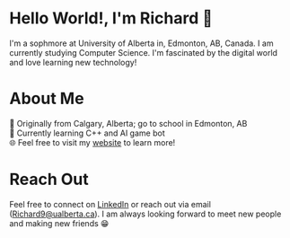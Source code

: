 # Hello World!, I'm Richard 👋
I'm a sophmore at University of Alberta in, Edmonton, AB, Canada. I am currently studying Computer Science. I'm fascinated by the digital world and love learning new technology!
# About Me
📍 Originally from Calgary, Alberta; go to school in Edmonton, AB <br/>
🌱 Currently learning C++ and AI game bot <br/>
🌐 Feel free to visit my [website](https://richardwu.netlify.app/) to learn more! <br/>
# Reach Out
Feel free to connect on [LinkedIn](https://www.linkedin.com/in/imrichardwu/) or reach out via email (Richard9@ualberta.ca). I am always looking forward to meet new people and making new friends 😁
